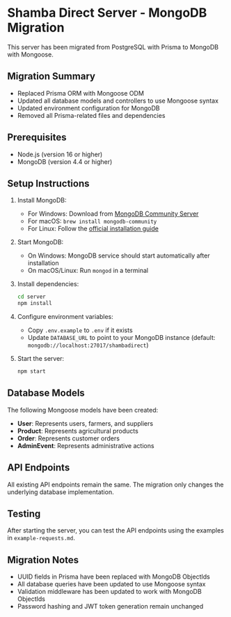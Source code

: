 # Shamba Direct Server - MongoDB Migration

This server has been migrated from PostgreSQL with Prisma to MongoDB with Mongoose.

## Migration Summary

- Replaced Prisma ORM with Mongoose ODM
- Updated all database models and controllers to use Mongoose syntax
- Updated environment configuration for MongoDB
- Removed all Prisma-related files and dependencies

## Prerequisites

- Node.js (version 16 or higher)
- MongoDB (version 4.4 or higher)

## Setup Instructions

1. Install MongoDB:
   - For Windows: Download from [MongoDB Community Server](https://www.mongodb.com/try/download/community)
   - For macOS: `brew install mongodb-community`
   - For Linux: Follow the [official installation guide](https://docs.mongodb.com/manual/administration/install-on-linux/)

2. Start MongoDB:
   - On Windows: MongoDB service should start automatically after installation
   - On macOS/Linux: Run `mongod` in a terminal

3. Install dependencies:
   ```bash
   cd server
   npm install
   ```

4. Configure environment variables:
   - Copy `.env.example` to `.env` if it exists
   - Update `DATABASE_URL` to point to your MongoDB instance (default: `mongodb://localhost:27017/shambadirect`)

5. Start the server:
   ```bash
   npm start
   ```

## Database Models

The following Mongoose models have been created:

- **User**: Represents users, farmers, and suppliers
- **Product**: Represents agricultural products
- **Order**: Represents customer orders
- **AdminEvent**: Represents administrative actions

## API Endpoints

All existing API endpoints remain the same. The migration only changes the underlying database implementation.

## Testing

After starting the server, you can test the API endpoints using the examples in `example-requests.md`.

## Migration Notes

- UUID fields in Prisma have been replaced with MongoDB ObjectIds
- All database queries have been updated to use Mongoose syntax
- Validation middleware has been updated to work with MongoDB ObjectIds
- Password hashing and JWT token generation remain unchanged
